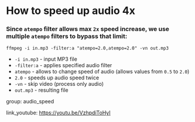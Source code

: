 # How to speed up audio 4x

### Since `atempo` filter allows max `2x` speed increase, we use multiple `atempo` filters to bypass that limit:

```ffmpeg
ffmpeg -i in.mp3 -filter:a "atempo=2.0,atempo=2.0" -vn out.mp3
```

- `-i in.mp3` - input MP3 file
- `-filter:a` - applies specified audio filter
- `atempo` - allows to change speed of audio (allows values from `0.5` to `2.0`)
- `2.0` - speeds up audio speed twice
- `-vn` - skip video (process only audio)
- `out.mp3` - resulting file

group: audio_speed


link_youtube: https://youtu.be/VzhpdiToHyI
